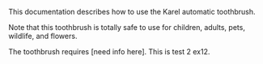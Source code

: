This documentation describes how to use the Karel automatic toothbrush.

Note that this toothbrush is totally safe to use for children, adults, pets, wildlife, and flowers.

The toothbrush requires [need info here]. This is test 2 ex12.